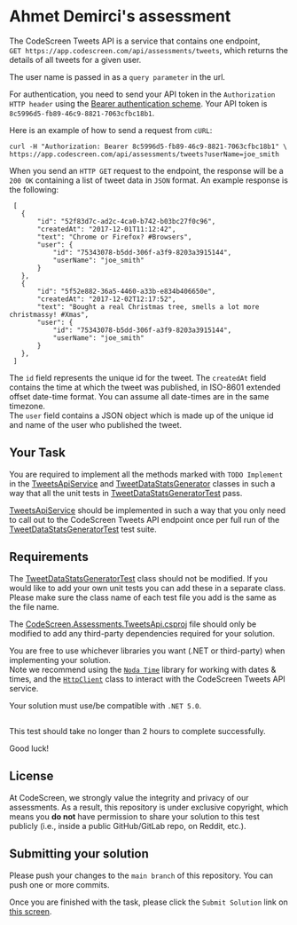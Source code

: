 # Ahmet Demirci's assessment

The CodeScreen Tweets API is a service that contains one endpoint,<br/>
`GET https://app.codescreen.com/api/assessments/tweets`, which returns the details of all tweets for a
given user. 

The user name is passed in as a `query parameter` in the url.

For authentication, you need to send your API token in the `Authorization HTTP header` using the [Bearer authentication scheme](https://tools.ietf.org/html/draft-ietf-oauth-v2-bearer-20#section-2.1). Your API token is `8c5996d5-fb89-46c9-8821-7063cfbc18b1`.

Here is an example of how to send a request from `cURL`:

    curl -H "Authorization: Bearer 8c5996d5-fb89-46c9-8821-7063cfbc18b1" \
    https://app.codescreen.com/api/assessments/tweets?userName=joe_smith

When you send an `HTTP GET` request to the endpoint, the response will be a `200 OK` containing a list of tweet data in
`JSON` format. An example response is the following:

     [
       {
           "id": "52f83d7c-ad2c-4ca0-b742-b03bc27f0c96",
           "createdAt": "2017-12-01T11:12:42",
           "text": "Chrome or Firefox? #Browsers",
           "user": {
               "id": "75343078-b5dd-306f-a3f9-8203a3915144",
               "userName": "joe_smith"
           }
       },
       {
           "id": "5f52e882-36a5-4460-a33b-e834b406650e",
           "createdAt": "2017-12-02T12:17:52",
           "text": "Bought a real Christmas tree, smells a lot more christmassy! #Xmas",
           "user": {
               "id": "75343078-b5dd-306f-a3f9-8203a3915144",
               "userName": "joe_smith"
           }
       },
     ]


The `id` field represents the unique id for the tweet. The `createdAt` field contains the time at which the tweet was
published, in ISO-8601 extended offset date-time format. You can assume all date-times are in the same timezone. </br>
The `user` field contains a JSON object which is made up of the unique id and name of the user who published the tweet.

## Your Task

You are required to implement all the methods marked with `TODO Implement` in the [TweetsApiService](src/TweetsApiService.cs) and [TweetDataStatsGenerator](src/TweetsDataStatsGenerator.cs) classes in such a way that
all the unit tests in [TweetDataStatsGeneratorTest](test/TweetsDataStatsGeneratorTest.cs) pass.

[TweetsApiService](src/TweetsApiService.cs) should be implemented in such a way that you only need to call out to the CodeScreen Tweets API
endpoint once per full run of the [TweetDataStatsGeneratorTest](test/TweetsDataStatsGeneratorTest.cs) test suite.

## Requirements

The [TweetDataStatsGeneratorTest](test/TweetsDataStatsGeneratorTest.cs) class should not be modified. If you would like to add your own unit tests you
can add these in a separate class. Please make sure the class name of each test file you add is the same as the file name.

The [CodeScreen.Assessments.TweetsApi.csproj](CodeScreen.Assessments.TweetsApi.csproj) file should only be modified to add any third-party dependencies required for your solution.

You are free to use whichever libraries you want (.NET or third-party) when implementing your solution. </br>
Note we recommend using the <a href="https://nodatime.org/" target="_blank">`Noda Time`</a> library for working with dates & times, and the <a href="https://docs.microsoft.com/en-us/dotnet/api/system.net.http.httpclient?view=netframework-4.8" target="_blank">`HttpClient`</a> class to interact with the CodeScreen Tweets API service.

Your solution must use/be compatible with `.NET 5.0`.

##

This test should take no longer than 2 hours to complete successfully.

Good luck!
## License

At CodeScreen, we strongly value the integrity and privacy of our assessments. As a result, this repository is under exclusive copyright, which means you **do not** have permission to share your solution to this test publicly (i.e., inside a public GitHub/GitLab repo, on Reddit, etc.). <br>

## Submitting your solution

Please push your changes to the `main branch` of this repository. You can push one or more commits. <br>

Once you are finished with the task, please click the `Submit Solution` link on <a href="https://app.codescreen.com/candidate/d4f2c14d-a164-4b32-995d-42386a52ae1f" target="_blank">this screen</a>.